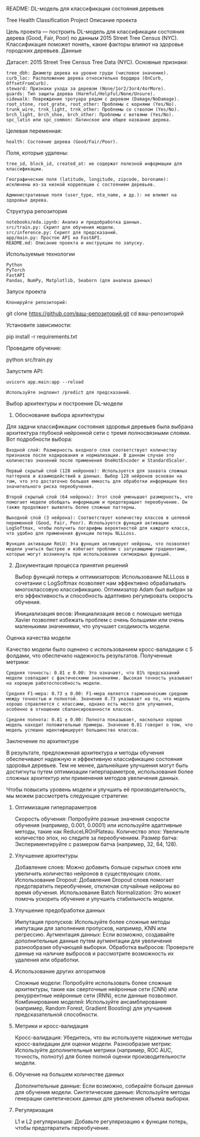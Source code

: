 README: DL-модель для классификации состояния деревьев

Tree Health Classification Project
Описание проекта

Цель проекта — построить DL-модель для классификации состояния дерева (Good, Fair, Poor) по данным 2015 Street Tree Census (NYC).
Классификация поможет понять, какие факторы влияют на здоровье городских деревьев.
Данные

Датасет: 2015 Street Tree Census Tree Data (NYC).
Основные признаки:

    tree_dbh: Диаметр дерева на уровне груди (числовое значение).
    curb_loc: Расположение дерева относительно бордюра (OnCurb, OffsetFromCurb).
    steward: Признаки ухода за деревом (None/1or2/3or4/4orMore).
    guards: Тип защиты дерева (Harmful/Helpful/None/Unsure).
    sidewalk: Повреждение тротуара рядом с деревом (Damage/NoDamage).
    root_stone, root_grate, root_other: Проблемы с корнями (Yes/No).
    trunk_wire, trnk_light, trnk_other: Проблемы со стволом (Yes/No).
    brch_light, brch_shoe, brch_other: Проблемы с ветвями (Yes/No).
    spc_latin или spc_common: Латинское или общее название дерева.

Целевая переменная:

    health: Состояние дерева (Good/Fair/Poor).

Поля, которые удалены:
    
    tree_id, block_id, created_at: не содержат полезной информации для классификации.

    Географические поля (latitude, longitude, zipcode, boroname): исключены из-за низкой корреляции с состоянием деревьев.

    Административные поля (user_type, nta_name, и др.): не влияют на здоровье дерева.

Структура репозитория

    notebooks/eda.ipynb: Анализ и предобработка данных.
    src/train.py: Скрипт для обучения модели.
    src/inference.py: Скрипт для предсказаний.
    app/main.py: Простое API на FastAPI.
    README.md: Описание проекта и инструкции по запуску.

Используемые технологии

    Python
    PyTorch
    FastAPI
    Pandas, NumPy, Matplotlib, Seaborn (для анализа данных)

Запуск проекта

    Клонируйте репозиторий:

git clone https://github.com/ваш-репозиторий.git
cd ваш-репозиторий

Установите зависимости:

pip install -r requirements.txt

Проведите обучение:

python src/train.py

Запустите API:

    uvicorn app.main:app --reload

    Используйте эндпоинт /predict для предсказаний.


Выбор архитектуры и построение DL-модели
1. Обоснование выбора архитектуры

Для задачи классификации состояния здоровья деревьев была выбрана архитектура глубокой нейронной сети с тремя полносвязными слоями. Вот подробности выбора:

    Входной слой: Размерность входного слоя соответствует количеству признаков после кодирования и нормализации. В данном случае это количество значений после применения OneHotEncoder и StandardScaler.

    Первый скрытый слой (128 нейронов): Используется для захвата сложных паттернов и взаимодействий в данных. Выбор 128 нейронов основан на том, что это достаточно большая емкость для обработки информации без значительного риска переобучения.

    Второй скрытый слой (64 нейрона): Этот слой уменьшает размерность, что помогает модели обобщать информацию и предотвращает переобучение. Он также продолжает выявлять более сложные паттерны.

    Выходной слой (3 нейрона): Соответствует количеству классов в целевой переменной (Good, Fair, Poor). Используется функция активации LogSoftmax, чтобы получить логарифмы вероятностей для каждого класса, что удобно для применения функции потерь NLLLoss.

    Функция активации ReLU: Эта функция активирует нейроны, что позволяет модели учиться быстрее и избегает проблем с затухающими градиентами, которые могут возникнуть при использовании сигмоидных функций.

2. Документация процесса принятия решений

    Выбор функций потерь и оптимизаторов: Использование NLLLoss в сочетании с LogSoftmax позволяет нам эффективно обрабатывать многоклассовую классификацию. Оптимизатор Adam был выбран за его эффективность и способность адаптивно регулировать скорость обучения.

    Инициализация весов: Инициализация весов с помощью метода Xavier позволяет избежать проблем с очень большими или очень маленькими значениями, что улучшает сходимость модели.

Оценка качества модели

Качество модели было оценено с использованием кросс-валидации с 5 фолдами, что обеспечило надежность результатов. Полученные метрики:

    Средняя точность: 0.81 ± 0.00: Это означает, что 81% предсказаний модели совпадают с фактическими значениями. Высокая точность указывает на хорошую работоспособность модели.

    Средняя F1-мера: 0.73 ± 0.00: F1-мера является гармоническим средним между точностью и полнотой. Значение 0.73 указывает на то, что модель хорошо справляется с классами, однако есть место для улучшения, особенно в отношении сбалансированности классов.

    Средняя полнота: 0.81 ± 0.00: Полнота показывает, насколько хорошо модель находит положительные примеры. Значение 0.81 говорит о том, что модель успешно идентифицирует большинство классов.

Заключение по архитектуре

В результате, предложенная архитектура и методы обучения обеспечивают надежную и эффективную классификацию состояния здоровья деревьев. Тем не менее, дальнейшие улучшения могут быть достигнуты путем оптимизации гиперпараметров, использования более сложных архитектур или применения методов увеличения данных.

Чтобы повысить уровень модели и улучшить её производительность, мы можем рассмотреть следующие стратегии:
1. Оптимизация гиперпараметров

    Скорость обучения: Попробуйте разные значения скорости обучения (например, 0.001, 0.0001) или используйте адаптивные методы, такие как ReduceLROnPlateau.
    Количество эпох: Увеличьте количество эпох, но следите за переобучением.
    Размер батча: Экспериментируйте с размером батча (например, 32, 64, 128).

2. Улучшение архитектуры

    Добавление слоев: Можно добавить больше скрытых слоев или увеличить количество нейронов в существующих слоях.
    Использование Dropout: Добавление Dropout слоев помогает предотвратить переобучение, отключая случайные нейроны во время обучения.
    Использование Batch Normalization: Это может помочь ускорить обучение и улучшить стабильность модели.

3. Улучшение предобработки данных

    Импутация пропусков: Используйте более сложные методы импутации для заполнения пропусков, например, KNN или регрессию.
    Аугментация данных: Если возможно, создавайте дополнительные данные путем аугментации для увеличения разнообразия обучающей выборки.
    Обработка выбросов: Проверьте данные на наличие выбросов и рассмотрите возможность их удаления или обработки.

4. Использование других алгоритмов

    Сложные модели: Попробуйте использовать более сложные архитектуры, такие как сверточные нейронные сети (CNN) или рекуррентные нейронные сети (RNN), если данные позволяют.
    Комбинирование моделей: Используйте ансамблирование (например, Random Forest, Gradient Boosting) для улучшения предсказательной способности.

5. Метрики и кросс-валидация

    Кросс-валидация: Убедитесь, что вы используете надежные методы кросс-валидации для оценки модели.
    Разнообразие метрик: Используйте дополнительные метрики (например, ROC AUC, точность, полноту) для более полной оценки производительности модели.

6. Обучение на большем количестве данных

    Дополнительные данные: Если возможно, собирайте больше данных для обучения модели.
    Синтетические данные: Используйте методы генерации синтетических данных для увеличения объема выборки.

7. Регуляризация

    L1 и L2 регуляризация: Добавьте регуляризацию к функции потерь, чтобы предотвратить переобучение.

